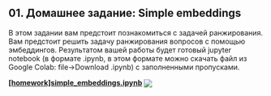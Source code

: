 ## 01. Домашнее задание: Simple embeddings

В этом задании вам предстоит познакомиться с задачей ранжирования. Вам предстоит решить задачу ранжирования вопросов с помощью эмбеддингов. Результатом вашей работы будет готовый jupyter notebook (в формате .ipynb, в этом формате можно скачать файл из Google Colab: file->Download .ipynb) с заполненными пропусками.

[**[homework]simple_embeddings.ipynb**](./[homework]simple_embeddings.ipynb)
[<img src="https://colab.research.google.com/assets/colab-badge.svg" align="center">](https://drive.google.com/file/d/1BztsE3lpr33tjPKzTGswuDMUGB4KQ5fY)


